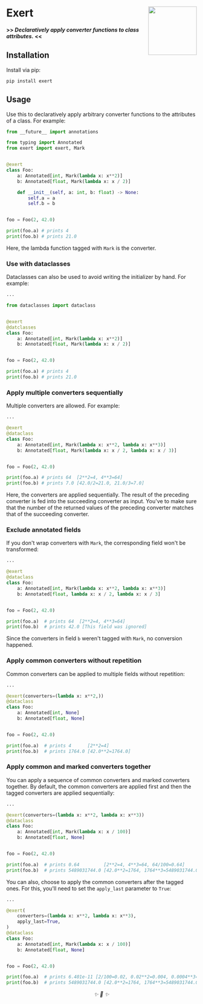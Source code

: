 <h1>Exert<img src='https://user-images.githubusercontent.com/30027932/164949229-8ef0baf9-119c-4cd6-8df9-c1b6644b399b.png' align='right' width='128' height='128'></h1>


<strong>>> <i>Declaratively apply converter functions to class attributes.</i> <<</strong>

</div>

## Installation

Install via pip:

```
pip install exert
```

## Usage

Use this to declaratively apply arbitrary converter functions to the attributes of a
class. For example:

```python
from __future__ import annotations

from typing import Annotated
from exert import exert, Mark


@exert
class Foo:
    a: Annotated[int, Mark(lambda x: x**2)]
    b: Annotated[float, Mark(lambda x: x / 2)]

    def __init__(self, a: int, b: float) -> None:
        self.a = a
        self.b = b


foo = Foo(2, 42.0)

print(foo.a) # prints 4
print(foo.b) # prints 21.0
```

Here, the lambda function tagged with `Mark` is the converter.

### Use with dataclasses

Dataclasses can also be used to avoid writing the initializer by hand. For example:

```python
...

from dataclasses import dataclass


@exert
@datclasses
class Foo:
    a: Annotated[int, Mark(lambda x: x**2)]
    b: Annotated[float, Mark(lambda x: x / 2)]


foo = Foo(2, 42.0)

print(foo.a) # prints 4
print(foo.b) # prints 21.0
```

### Apply multiple converters sequentially

Multiple converters are allowed. For example:

```python
...

@exert
@dataclass
class Foo:
    a: Annotated[int, Mark(lambda x: x**2, lambda x: x**3)]
    b: Annotated[float, Mark(lambda x: x / 2, lambda x: x / 3)]


foo = Foo(2, 42.0)

print(foo.a) # prints 64  [2**2=4, 4**3=64]
print(foo.b) # prints 7.0 [42.0/2=21.0, 21.0/3=7.0]
```

Here, the converters are applied sequentially. The result of the preceding converter is
fed into the succeeding converter as input. You've to make sure that the number of the returned values of the preceding converter matches that of the succeeding converter.

### Exclude annotated fields

If you don't wrap converters with `Mark`, the corresponding field won't be transformed:

```python
...

@exert
@dataclass
class Foo:
    a: Annotated[int, Mark(lambda x: x**2, lambda x: x**3)]
    b: Annotated[float, lambda x: x / 2, lambda x: x / 3]


foo = Foo(2, 42.0)

print(foo.a)  # prints 64  [2**2=4, 4**3=64]
print(foo.b)  # prints 42.0 [This field was ignored]
```

Since the converters in field `b` weren't tagged with `Mark`, no conversion happened.


### Apply common converters without repetition

Common converters can be applied to multiple fields without repetition:

```python
...

@exert(converters=(lambda x: x**2,))
@dataclass
class Foo:
    a: Annotated[int, None]
    b: Annotated[float, None]


foo = Foo(2, 42.0)

print(foo.a)  # prints 4      [2**2=4]
print(foo.b)  # prints 1764.0 [42.0**2=1764.0]
```

### Apply common and marked converters together

You can apply a sequence of common converters and marked converters together. By default,
the common converters are applied first and then the tagged converters are applied
sequentially:

```python
...

@exert(converters=(lambda x: x**2, lambda x: x**3))
@dataclass
class Foo:
    a: Annotated[int, Mark(lambda x: x / 100)]
    b: Annotated[float, None]


foo = Foo(2, 42.0)

print(foo.a)  # prints 0.64         [2**2=4, 4**3=64, 64/100=0.64]
print(foo.b)  # prints 5489031744.0 [42.0**2=1764, 1764**3=5489031744.0]
```

You can also, choose to apply the common converters after the tagged ones. For this,
you'll need to set the `apply_last` parameter to `True`:

```python
...

@exert(
    converters=(lambda x: x**2, lambda x: x**3),
    apply_last=True,
)
@dataclass
class Foo:
    a: Annotated[int, Mark(lambda x: x / 100)]
    b: Annotated[float, None]


foo = Foo(2, 42.0)

print(foo.a)  # prints 6.401e-11 [2/100=0.02, 0.02**2=0.004, 0.0004**3=6.401e-11]
print(foo.b)  # prints 5489031744.0 [42.0**2=1764, 1764**3=5489031744.0]
```

<div align="center">
<i> ✨ 🍰 ✨ </i>
</div>
